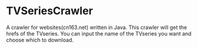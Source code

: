 # TVSeriesCrawler
A crawler for websites(cn163.net) written in Java. This crawler will get the hrefs of the TVseries. You can input the name of the TVseries you want and choose which to download.
